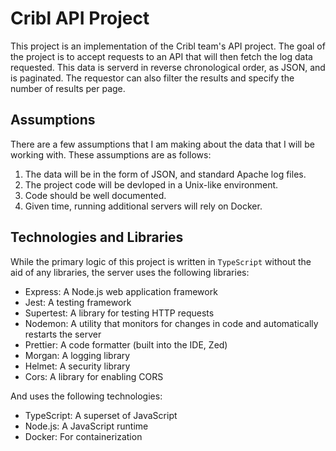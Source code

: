 # Cribl API Project

This project is an implementation of the Cribl team's API project. The goal of the project is to accept requests to an API that will then fetch the log data requested. This data is serverd in reverse chronological order, as JSON, and is paginated. The requestor can also filter the results and specify the number of results per page.

## Assumptions

There are a few assumptions that I am making about the data that I will be working with. These assumptions are as follows:

1. The data will be in the form of JSON, and standard Apache log files.
2. The project code will be devloped in a Unix-like environment.
3. Code should be well documented.
4. Given time, running additional servers will rely on Docker.

## Technologies and Libraries

While the primary logic of this project is written in `TypeScript` without the aid of any libraries, the server uses the following libraries:

- Express: A Node.js web application framework
- Jest: A testing framework
- Supertest: A library for testing HTTP requests
- Nodemon: A utility that monitors for changes in code and automatically restarts the server
- Prettier: A code formatter (built into the IDE, Zed)
- Morgan: A logging library
- Helmet: A security library
- Cors: A library for enabling CORS

And uses the following technologies:

- TypeScript: A superset of JavaScript
- Node.js: A JavaScript runtime
- Docker: For containerization
